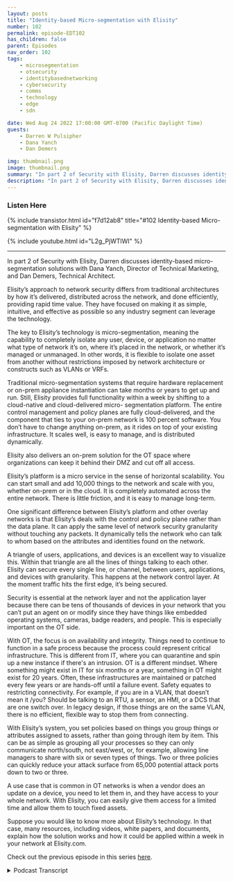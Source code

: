 ```yaml
---
layout: posts
title: "Identity-based Micro-segmentation with Elisity"
number: 102
permalink: episode-EDT102
has_children: false
parent: Episodes
nav_order: 102
tags:
    - microsegmentation
    - otsecurity
    - identitybasednetworking
    - cybersecurity
    - comms
    - technology
    - edge
    - sdn

date: Wed Aug 24 2022 17:00:00 GMT-0700 (Pacific Daylight Time)
guests:
    - Darren W Pulsipher
    - Dana Yanch
    - Dan Demers

img: thumbnail.png
image: thumbnail.png
summary: "In part 2 of Security with Elisity, Darren discusses identity-based micro-segmentation solutions with Dana Yanch, Director of Technical Marketing, and Dan Demers, Technical Architect."
description: "In part 2 of Security with Elisity, Darren discusses identity-based micro-segmentation solutions with Dana Yanch, Director of Technical Marketing, and Dan Demers, Technical Architect."
---
```


<div>
<h3>Listen Here</h3>
{% include transistor.html id="f7d12ab8" title="#102 Identity-based Micro-segmentation with Elisity" %}

{% include youtube.html id="L2g_PjWTlWI" %}
</div>

---

In part 2 of Security with Elisity, Darren discusses identity-based micro-segmentation solutions with Dana Yanch, Director of Technical Marketing, and Dan Demers, Technical Architect.

Elisity’s approach to network security differs from traditional architectures by how it’s delivered, distributed across the network, and done efficiently, providing rapid time value.  They have focused on making it as simple, intuitive, and effective as possible so any industry segment can leverage the technology.

The key to Elisity’s technology is micro-segmentation, meaning the capability to completely isolate any user, device, or application no matter what type of network it’s on, where it’s placed in the network, or whether it’s managed or unmanaged. In other words, it is flexible to isolate one asset from another without restrictions imposed by network architecture or constructs such as VLANs or VRFs.

Traditional micro-segmentation systems that require hardware replacement or on-prem appliance instantiation can take months or years to get up and run. Still, Elisity provides full functionality within a week by shifting to a cloud-native and cloud-delivered micro- segmentation platform. The entire control management and policy planes are fully cloud-delivered, and the component that ties to your on-prem network is 100 percent software. You don’t have to change anything on-prem, as it rides on top of your existing infrastructure. It scales well, is easy to manage, and is distributed dynamically.

Elisity also delivers an on-prem solution for the OT space where organizations can keep it behind their DMZ and cut off all access.

Elisity’s platform is a micro service in the sense of horizontal scalability. You can start small and add 10,000 things to the network and scale with you, whether on-prem or in the cloud. It is completely automated across the entire network. There is little friction, and it is easy to manage long-term.

One significant difference between Elisity’s platform and other overlay networks is that Elisity’s deals with the control and policy plane rather than the data plane. It can apply the same level of network security granularity without touching any packets. It dynamically tells the network who can talk to whom based on the attributes and identities found on the network.

A triangle of users, applications, and devices is an excellent way to visualize this. Within that triangle are all the lines of things talking to each other. Elisity can secure every single line, or channel, between users, applications, and devices with granularity. This happens at the network control layer. At the moment traffic hits the first edge, it’s being secured.

Security is essential at the network layer and not the application layer because there can be tens of thousands of devices in your network that you can’t put an agent on or modify since they have things like embedded operating systems, cameras, badge readers, and people. This is especially important on the OT side.

With OT, the focus is on availability and integrity. Things need to continue to function in a safe process because the process could represent critical infrastructure. This is different from IT, where you can quarantine and spin up a new instance if there's an intrusion. OT is a different mindset. Where something might exist in IT for six months or a year, something in OT might exist for 20 years. Often, these infrastructures are maintained or patched every few years or are hands-off until a failure event. Safety equates to restricting connectivity. For example, if you are in a VLAN, that doesn’t mean it /you? Should be talking to an RTU, a sensor, an HMI, or a DCS that are one switch over.  In legacy design, if those things are on the same VLAN, there is no efficient, flexible way to stop them from connecting.

With Elisity’s system, you set policies based on things you group things or attributes assigned to assets, rather than going through item by item. This can be as simple as grouping all your processes so they can only communicate north/south, not east/west, or, for example, allowing line managers to share with six or seven types of things. Two or three policies can quickly reduce your attack surface from 65,000 potential attack ports down to two or three.

A use case that is common in OT networks is when a vendor does an update on a device, you need to let them in, and they have access to your whole network. With Elisity, you can easily give them access for a limited time and allow them to touch fixed assets.

Suppose you would like to know more about Elisity’s technology. In that case, many resources, including videos, white papers, and documents, explain how the solution works and how it could be applied within a week in your network at Elisity.com. 

Check out the previous episode in this series [here](episode-EDT101).


<details>
<summary> Podcast Transcript </summary>

<p>﻿1</p>
<p>Hello, thisis Darren Pulsipher chief solutionarchitect of public sector at Intel.</p>
<p>And welcome to Embracing</p>
<p>Digital Transformation,where we investigate effective change,leveragingpeople, process and technology.</p>
<p>On today's episode identitybased micro segmentation.</p>
<p>Part two of my interview with Elisity.</p>
<p>What's the new approach here?</p>
<p>Because and Dan,you and I have talked actually quite a bitabout the impacts of networksecurity on OT networks.</p>
<p>But before we go down that rabbit hole,let's let's help people understandwhat other options do I have?</p>
<p>And this is where I was impressedwith your guys's approach, which,which you guys called identitynetwork security.</p>
<p>Right.</p>
<p>Or identity based micro segmentation,least privileged access architectures?</p>
<p>I did.</p>
<p>It has a big what you guys got.</p>
<p>I like what's.</p>
<p>What's the acronym for that. Yeah.</p>
<p>I thought of in there.</p>
<p>We should get one thing.</p>
<p>Yeah.</p>
<p>Hey, you got to have a good acronymfor that one.</p>
<p>Identity based.</p>
<p>IBM s identity. Based.</p>
<p>IBM's and. IBM. Hastheir own security.</p>
<p>It's something like LP and Privilege</p>
<p>Access.</p>
<p>Well, it was coolwhen you guys explained it to me. Solet's start at the basicsbecause this is pretty deep stuff, right?</p>
<p>So what's yourwhat's your biggest differentiator?</p>
<p>What's your different approachto network security?</p>
<p>Yeah, I mean, it's it's all about well,it's a couple of things, right?</p>
<p>There's there's how it's delivered,how it's distributed aroundacross the networkand how this can be doneefficiently, effectively and providerapid time to value.</p>
<p>That's what we've been focused on, makingthis as simple but effective as possible.</p>
<p>And intuitive so that really anybodyin any segment of theof the environmentor a segment of the industrycan leverage this technology,whether you're in the OT space orin the IOT space, medical space,</p>
<p>EMT devices, it doesn't matter too.</p>
<p>To us.</p>
<p>These are all just important assetsto the organization we need to secure.</p>
<p>But I think we've been talking a lotabout micro segmentation.</p>
<p>We keep using this terms.</p>
<p>Maybe we should talk about what reallywhat that means to Elisityand then that will help framehow we approach the problem.</p>
<p>So so what is micro segmentationfrom your guys's perspective?</p>
<p>Because I think I know what it means,but you guys blew that awaywith, you know, VLANs andand firewalls is too complex to set up.</p>
<p>So what do you guys meanby micro segmentation?</p>
<p>Yeah, that's a great question,because micro segmentationcan mean a lot of different thingsto different people.</p>
<p>The same way that word, zero trustcan mean a lot of thingsto a lot of different people.</p>
<p>But I mean, micro segmentation,for example,in the data centermight mean the ability to separatelayers of applicationsor workloads from each other and somethingcompletely different in the spaceand something different the Iot space.</p>
<p>But micro segmentation to elicitedis the capabilityto completely isolateany type of user device or application.</p>
<p>No matter what type of network it'son, where it's placed in the network,whether it's managed or unmanaged.</p>
<p>To us, it's the complete flexibilityto isolate one assetfrom another without restrictionsimposed by network architectureor network constructs like VLANs or Vor FS, which are super rigidthings that are that we get stuck on.</p>
<p>So then the questionthat you're probably asking thatwhat next is how does eliciting set it up?</p>
<p>How do we handle it right?</p>
<p>And that's a big part of the challengethat we've been solving forhistorically micro segmentation.</p>
<p>No matter what platform you were tryingto deploy it on or configure iton, require a lot of networking knowledge,tons of planning most of the time.</p>
<p>Yeah.</p>
<p>Hardware replacementor on prem appliance instantiationand this is stallingthe time to value for customersare they need a solution nownot six months from now when you get it upand running it usuallyit takes months, two yearsto get any value out of the traditionalor a lot of the solutionsthat are out therethat are being advertisedto provide this functionality.</p>
<p>And that doesn't flyunless he's found great successby shifting to a cloud nativeand cloud delivered microsite mentationplatform.</p>
<p>You've probably heard this before.</p>
<p>ISDN solutions like Meraki.</p>
<p>Yeah, yeah, yeah. Like Meraki or Tela.</p>
<p>I'm originally from Telco downand worked with the Taliban Cisco,when for a long timewe understand how powerful this clouddelivered software defined networkingsolution is for anything for security.</p>
<p>In this case, it just scales really well.</p>
<p>It's easy to managedistributed dynamically.</p>
<p>And so our our entire controlmanagementand policy plane is fully cloud delivered.</p>
<p>And the eliciting componentthat ties to your onprem network is 100% software,and it's a lightweight software.</p>
<p>So we've made this incredibly easyto deploy and configure.</p>
<p>There's nothingyou have to really change on prem.</p>
<p>It rides ontop of your existing infrastructure.</p>
<p>There's no hardware to change to replace,and it makes it easier toget up and running.</p>
<p>And you can write your policyand apply it within a week.</p>
<p>So that sounds a lot to me because I workin the container ecosystem quite a bit,so and I already know the answer,but I know my, my,my listeners are going to think,</p>
<p>Oh, you guys created something like Calicoan overlay network,but it's not that.</p>
<p>Go ahead.</p>
<p>Yeah, go ahead.</p>
<p>Then I was</p>
<p>I was kind of in the sense of we,we delivered in a sense, it'scalled a microservice and to tap on to it.</p>
<p>And so we're going to talk a little o.ttoday is everything Dana just describedis also on premis that we started in the cloud,but knowing that, you know, a lot oflistener is going to be in the area,everything we actually had a few customersthat said, hey,we love what you're doing,but we need that behind L 3.5.</p>
<p>We need that behind the DMZ.</p>
<p>We need to be able to cut off all accessand we've delivered that too as well.</p>
<p>And so everything</p>
<p>Dana mentioned is completely accurate,in addition to the fact on prem or cloud,we can both have both offerings.</p>
<p>You good point.</p>
<p>But from a from a function perspective.</p>
<p>Yeah containerization is thereyou could the easiestrepresentation is a microservicein the sense of horizontally scalable.</p>
<p>So you start small you add 10,000things to the in the networkand we just scale with you andwhether that be on prem or in the cloud.</p>
<p>Yeah, but, but the differencebetween what you guys doand what I've seen with overlay networks,overlay networks are still dealing with.</p>
<p>Right. Yeah. Your how.</p>
<p>You guys don't you guys only deal with.</p>
<p>Control.</p>
<p>I like to say the policy plane as well.</p>
<p>I love that you brought this upbecause it's a massive differentiator.</p>
<p>It's something we're really proudabout thatwe're able to apply the same levelof granularity when it comes to networksecurity without touching a singleone of your packets.</p>
<p>And we were injected in the networkin that we can seethe metadata of identityof all the flows in the network,and then that informationis sent up to our cloud engine,which can then figure outwhat policy you'd be appliedand push it push that policydown to the edge of your networkwithout actually touching your packet.</p>
<p>We use your existing infrastructure,whether that's catalyst 9000 seriesswitches or Catalyst 3850 Series,which is another host of vendorsthat we're bringing to the marketnow that we're going to support.</p>
<p>We're using that native functionalityon thatswitchso we don't have to inject our software inin benign.</p>
<p>So to me, because you're at the controlplane and you're not dealing,so you're basically telling dynamicallythe networkwhat to do based off of the identitiesthat you find on the network.</p>
<p>When people have registered on this deviceor on this application,running on this device, and I can specifywho else I can talkto, all based off of attributes of that.</p>
<p>That's absolutely correct.</p>
<p>And before we talk about the identitypiece of this, I had one more thing</p>
<p>I wanted to talk about when it comesto simplifying and obfuscating complexityfor the end user, because our number onegoal is rapid time to value.</p>
<p>So it's not just about the deploymentof a solution.</p>
<p>Yeah, we've made it so simplethat you can deploy thisand get it runningwithin a week to two weeks.</p>
<p>But it's the ongoing managementand operations of this platformthat you also need to be concerned about.</p>
<p>So by abstractingand obfuscating the complexity day.</p>
<p>To day, to.</p>
<p>By obfuscating abstraction,the complexity and keeping it intuitivefrom the perspective of the end userand making this distribution of policycompletely automatedacross the entire network,there's little friction here long term.</p>
<p>It's supersimple to manage long term as well.</p>
<p>Yeah, that to tack on to that.</p>
<p>If I'm if I'm a plan operator, if I'm aif I'm an X operator, I'm doing somethingand I'm maybe</p>
<p>I have a little bit of network backgroundas I need it to be useful,but I'm not a I'm not an IEEE.</p>
<p>I might not have been ina, you know, from that perspective, we,we've built the solutionso that you can look at our policyengine and say,hey, this needs to talk to that.</p>
<p>And you can interpret andcompletely understand what's happening.</p>
<p>You don't need to know what VLANs are.</p>
<p>I could flip your original questionand say, what aren't we?</p>
<p>Yeah, not a switch managementtool in the senseof we're not trying to deploy VLANsor we're not trying to deploy Verve's andand port configuration because nothingwe do has anything to do with any of that.</p>
<p>We don't carewhat port you're coming in or leaving,we don't care what VLAN you're on or whatversion or what the routing looks like.</p>
<p>It's completely abstracted away from usand the abstracted words a dangerous worda lot of the time.</p>
<p>But with our solution it'scompletely indifferent.</p>
<p>You could have one good example.</p>
<p>You could put everybody in a slashand we're going to work perfectly fineenough to put everybody into their ownindividual VLAN and everybody gets a verveand you have a really big BGP config.</p>
<p>Thereand that would work perfectly fine as wellbecause of how we we work with the controlplane topology independent.</p>
<p>Yeah. So energy independent.</p>
<p>Topology.</p>
<p>Yeah. That's pretty impressive key.</p>
<p>Because now it makes usa universal solution for any industry,any customer without any friction.</p>
<p>They don't have to go in and redesigntheir network, add new VLANs, IP,none of that.</p>
<p>We'll just layer right on top.</p>
<p>Okay, so let's talk some practicality.</p>
<p>So my so my listeners can understandbecause we're going to getreally geeky here.</p>
<p>We already started getting geekyslash AIDS like,come on, damn, I know you're a CNE.</p>
<p>I could tell you're a network engineer,a certified network.</p>
<p>You know, I know what that means.</p>
<p>Only because I had beat over my headby one of our internal network engineers.</p>
<p>But practically speaking,what you guys are saying is, I can say</p>
<p>I've got a certain device by identityand I can pin it to only talk to or.</p>
<p>Users or applications.</p>
<p>And you can do that device.</p>
<p>It's usually for applicationsor applications.</p>
<p>I look at this as like,yeah,</p>
<p>I users to it's just like trifecta, right?</p>
<p>So users devices, applicationsand then within that triangleyou have all these lines of thingstalking to each other there.</p>
<p>We could secure every single channelbetween userdevice and application with granularitywithin that triangle.</p>
<p>That's the visualization.</p>
<p>All right.</p>
<p>So effectively what you could do andyou're doing this at the network control.</p>
<p>Layer at the edge. Right.</p>
<p>So that traffic won't evenit won't even the edge.</p>
<p>Exactly.</p>
<p>Those networks at the moment,the traffic hits that first edge, switchthat ingress point.</p>
<p>It's being secure.</p>
<p>It doesn't have to go anywhere else.</p>
<p>It's the most efficient wayto apply security right at the edge.</p>
<p>Yeah.</p>
<p>You know, it it really sounds to mea lot like the originalcontrols they put in Unixwhen Unix was running on just one machine.</p>
<p>Right where I've got identity,</p>
<p>I'm only allowed accessto certain programs, certain dataand certain directories, right?</p>
<p>And a lot of times maybe even certainamount of processing power.</p>
<p>I had quotas and and all.</p>
<p>But you guys have done thisat the network,which says that when I come inmy identity, I come in as Darren.</p>
<p>You guys can really pin me to</p>
<p>Darren gets to run three applicationson these three machines and that's it.</p>
<p>Yeah.</p>
<p>Darren you know whywe have to do it at the network layerand not at the applicationlayer is because not all of these.</p>
<p>Okay.</p>
<p>First of all, we have usersthat might be on Macs and laptopsand things like thatthat you can put a user agent.</p>
<p>But what about all the tens of thousandsor hundreds of thousands of devicesin your network that you can't putan agent on, that you can't modify?</p>
<p>They have embedded operating systems,cameras, badge readers, people.</p>
<p>Oh, especially on the outside.</p>
<p>You can't happen at the device itself.</p>
<p>It's got to be.</p>
<p>Yeah, rightwhere it comes into the network.</p>
<p>I love your guys's approachbecause what you didwas you destroyed, what,four layers of the network, right?</p>
<p>Interesting. Yeah. Yeah.</p>
<p>I mean, you did. You did.</p>
<p>Yeah.</p>
<p>You you said I what you're saying isthey're still important,but I'm going to secure it.</p>
<p>Not at the top of the stack. Yeah.</p>
<p>The bigger down lowand. Yeah.</p>
<p>And you guys, you're doing it at leveltwo right.</p>
<p>There's still a use andthere's still a requirement for firewallsat the layerthree boundaryor at the edge of the network.</p>
<p>That's that's always going to be there.</p>
<p>But yeah, of course, a more efficient wayto do it at the edge of the networkfor that lateral East-West within VLANs,across pipelines or cross border ups.</p>
<p>And we can also do thethe North-South piece of it.</p>
<p>But yeah, it's we have really madesome these legacy mechanismsto be really deprecatedat this point.</p>
<p>And let's dig into OTTI.</p>
<p>All right.</p>
<p>Because I want to because this is thisis a big, huge thing I'm dealing with.</p>
<p>Right now with a lot of my customers.</p>
<p>I am very worried about securitybecause of security has an impacton functional safetyand and safety is the real world.</p>
<p>So I know, Dan, this is a sweet spotfor you, too, so help me understandhow I can leverage your guys's approachand your guys's solution stack in in O.T.</p>
<p>Network, becausethere's a lot of caution.</p>
<p>Ah, caution around O.T.</p>
<p>So how does this help me even more in the.</p>
<p>Yeah, so the 10/2, the classic thingyou hear kind of almost every timepeople talk about it versus O.T.is the, the fundamental differenceof what we're trying to accomplish.</p>
<p>If I'm thinking it, I'm thinking security,</p>
<p>I'm thinking integrity, confidentiality.</p>
<p>I'm thinking I want to protect what I haveavailabilities there, too.</p>
<p>And we've kind of solvedthat in different ways.</p>
<p>But the focused.</p>
<p>Yeah, yeah.</p>
<p>We just spin up a new instance if if we'reintruded on, we can spin up a new.</p>
<p>Very easy to rinse and replace.</p>
<p>It's very easy to just blow things away.</p>
<p>Like it's not a big deal without thethe equations flipped wherethe the cornerstone of your safety.</p>
<p>Now we need availability,we need integrity.</p>
<p>We need ourour things to continue to function.</p>
<p>But it's c it's safetynot just for people,but safety for the processbecause the process could representcritical infrastructure.</p>
<p>And so it'sa completely different mindset.</p>
<p>So and a good comparison is something init might exist for six months or a year,something in OT might exist for 20 yearsin the sense of a process that you have.</p>
<p>But I have run into that where I have a</p>
<p>I have a 50 yearold controller controlling.</p>
<p>I don't I don't doubt it. And.</p>
<p>And they're not going to replace it.</p>
<p>And they're probably doingkind of a fail till maintenancethinking in the sense of that,then that's a very commonthing in the sense of,hey, I'm just going toand that's a very valid designwhere you've got people like,</p>
<p>Hey, every ten years</p>
<p>I'll maintain it or something like that,or I'll patch it every couple of years,and then you've got other ones that goeven to the extreme.</p>
<p>I will not touch that environmentuntil something bad happens.</p>
<p>So it's just it's it's completely off,you know, hands offuntil some type of failure event.</p>
<p>And that's on purposeoften enough as opposed to not.</p>
<p>And so the intentionthere is just totally differentand now comes they're looking forand so on the outsidethe idea would be essentiallyto make sure that that safety,which equates to restrictingconnectivity, restrictingwhat who can touch what through userswe talked to a second agoand something as simpleas to bring back the VLAN example.</p>
<p>Just because you're in the VLANdoesn't mean an hour to you andyou know,another hour to you or a sensor orsome HMD or a DCSthat might be one switch over.</p>
<p>Doesn't meanthey have to talk to each other.</p>
<p>They should.</p>
<p>There may be no valid business casefor them to be talking.</p>
<p>And the crux of the legacy design is that,well, I put them on the same VLAN.</p>
<p>There's no way for me to stop thatunless I go really far into the toolboxand start doing vehicles or some goofystuff like that, which is just.</p>
<p>Exotic. Then it. Becomes.</p>
<p>Greater demand to manage who the heckunderstands how it's configured.</p>
<p>Right?</p>
<p>So, so with this,we talked a little bit about alsomy, my concern is identity.</p>
<p>You showed me that</p>
<p>I can actually group things together orput attributes on assetsand set up policies based off ofthose attributes as well or those groups.</p>
<p>So what that means, instead of saying,</p>
<p>I have to go through every single deviceand say these devices can talk to thiscontroller, this segregation switch,whatever the case may be,or aggregation data point,</p>
<p>I can say, hey,all these devices are sensors.</p>
<p>They can all talk to this aggregation datathat aggregating all data sensor,but no one else can talk to it.</p>
<p>So instead of having to goitem by item and say, I, this can talkto only this, I can group things togetherand how possibly.</p>
<p>We think people are going to do thatmore often than not, in the sensethe idea of us walking into a refineryor manufacturingor into some type of transit authorityor something like that, and say, hey,let's go down to the boneand let's make everything very exact.</p>
<p>That's just that's not real world.</p>
<p>And so we've designed our solutionto be incredibly crawler, right?</p>
<p>Meaning that, hey,</p>
<p>I just want to group all my processesand they can only communicate north south,no more east East-West,something as simple as thator hey, my line managers, they can it,they can communicate to the,the six or seven types of thingsthat they should huge broad brush hereand then my actual operators who actuallyyou know SSA or terminal into devicesand actually modify places livewell they can hit the placesthey can at the to usebut nobody else gets something as simpleas that where you might have twoor three policies for an entire planbut you just took your attack surfacefrom 65,000 potential attack,you know, your ports, for example,down to two or three.</p>
<p>Yeah. And so huge, huge, huge.</p>
<p>Vastly quickly.</p>
<p>Yeah.</p>
<p>So so thisthis really turns the network on its earbecause right now what people dois they air filter density networks as.</p>
<p>They go down. Yep.</p>
<p>Yep, as they go down and then they saythat's how on protecting it.</p>
<p>So they don't even use</p>
<p>VLANs. Yes, they use landsand they say,you know,no traffic can leave this little thing.</p>
<p>But with this stuff you can control thethe East-West traffic and the North-Southindependent of each otherand be very explicitand not worry about the topologyof the network itself,which I think is is valuablebecause how many times</p>
<p>I've even seen this onon naval shipswhere a, a captain needs some informationfrom one networkto the other that are air gappedand guess what happens?</p>
<p>They put a jumper cablebetween the two switches.</p>
<p>They're going to secure and get the go.</p>
<p>That's a user trust security officer.</p>
<p>Right.</p>
<p>And then and then the one sailor sailorthat did that,you know, get sick or,you know, something happens where he'sand no one knows that it's happened andnow you're running on secure with this.</p>
<p>I have visibility. I have control.</p>
<p>And I love the rapid time to valueand intuitive effective control.</p>
<p>Thank you.</p>
<p>We think so as well.</p>
<p>What you guys just just describedwas the whole conceptbehind identity based security.</p>
<p>And so what that means to usendlessly is about leveraging dynamicallylearned and updated attributesof all the assets in in your networkand using that as policy match criteria,using those attributesthat we dynamically learn and inventoryas part of your policy match criteria.</p>
<p>So as you as Dan said, you can make supergranular policies saying</p>
<p>I want all Siemens places to do thisor that or have access to this or that.</p>
<p>And I want all of these other typesof humidity sensors to do something elseand have access to something elsebased off of the model namethat the vendor,the device behavior or whateverit might be, but not based offthese rigid constructs like IP addressesand VLANs that don't tell us anythingand are only valid for an assignedand for a point of time right?</p>
<p>Yeah.</p>
<p>It just means that this policycan dynamicallyupdate and changeif the asset has also changed.</p>
<p>So it allows us to bring continuousverification in this environment as well.</p>
<p>I see another great use case for this.</p>
<p>This happens a lot in hot networks.</p>
<p>I have a vendor that has to do an updateon my on my device.</p>
<p>So what do I do?</p>
<p>I let them in to my networkfor a short period of time.</p>
<p>And guess what?</p>
<p>They have access to my whole network.</p>
<p>Yeah. Once you're in, you're in.</p>
<p>It's you're in, you're with this.</p>
<p>I can say I'm giving it to youfor 12 hours.</p>
<p>Exactly. Access to this device.</p>
<p>And that's it.</p>
<p>That's all you get.</p>
<p>Access to it even further.</p>
<p>I'm giving you short for 12 hours.</p>
<p>Here's the port combinationyou can communicate on.</p>
<p>Here's the passage you're allowed to touchand at the end of the 12 hours,that's the contractor example.</p>
<p>It's just there'sso many numerous examples there.</p>
<p>But to put it simply, isn't it?</p>
<p>They walk in to the door and they have to,you know, depending onwhere you throw them, it's you have toyou have to throw them close to the bottombecause that'swhere their their stuff is sitting.</p>
<p>They could have access to,you know, a thousand thingswhen they might only need access to two.</p>
<p>And so it's just a different gamewhen you can restrict themto those two thingsand to three ports and say, you know,here's the here's the two touch points.</p>
<p>You can have and nothing more.</p>
<p>All right.</p>
<p>So if my listeners want to find out more,they just go to listen Ecom.</p>
<p>Is that where they startto reach out to you guys?</p>
<p>How do we get them in?</p>
<p>You know, information? Yeah.</p>
<p>We have a ton of resources on our websiteand let's see dot com.</p>
<p>And if you look at the top as a resourceis what are videos and white papersand I'm on on the technical marketing sideso you can go and read all my documentsand really understand how thesolution works and how it would be appliedin your network.</p>
<p>And you'll see how quicklyyou could get this up and runningand seeing that value within a weeknow. And it's pretty cool.</p>
<p>And Dan, I know we're going to havemore conversation about the hot side.</p>
<p>I'm until I'm working on somethingright nowcalled hardened team managed security,of which I've already put you guysin the architecturefor my identitybased security at the network side.</p>
<p>So I love your guys approach.</p>
<p>I think it's pretty clever and simplewhich, which to me those arethose are the best. Absolutely.</p>
<p>That way.</p>
<p>Thank you for listeningto Embracing Digital Transformation today.</p>
<p>If you enjoyed our podcast,give it five stars on your favoritepodcasting site or YouTube channel.</p>
<p>You can find out more informationabout embracing digital transformationand embracingdigital.orguntil next time, go outand do something wonderful.</p>

</details>

